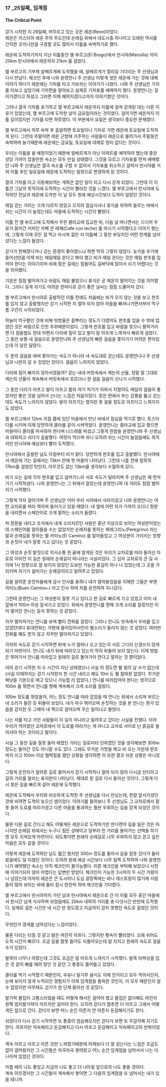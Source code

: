 ### 17 _25일째\_ 임계점
#### The Critical Point

걷기 시작한 지 26일째, 머무르고 있는 곳은 레온(Reon)이었다.  
레온은 카스티야 레온 주의 주도인데 순례길 위에서 대도시중 하나이고 
오래된 역사를 간직한 곳이니만큼 구경할 곳도 많아서 이틀을 숙박하기로 했다.

레온에 도착하기까지 지난 이틀동안 엘 부르고(El Brugo)에서 만시야(Mansilla) 까지 20km
만시야에서 레온까지 21km 를 걸었다.

엘 부르고의 기부제 알베르게에 도착했을 때,
알베르게가 열리길 기다리는 주 선생님과 다시 만났다.
체크인 후에 나와 윤영언니 주 선생님 이렇게 셋은 레온에 가는 것에 대해 이야기 하다가
레온에는 기차를 타고 가보자는 이야기가 나왔다.
나와 주 선생님은 기차를 타보고 싶었기에 기차편을 알아보고 실제로 기차표를 예매까지 했다.
윤영언니는 걸어가겠다고 하셨고 그러면 이제 헤어지겠다고까지 이야기했던 것이다.

그러나 결국 기차를 포기하고 엘 부르고에서 레온까지 이틀에 걸쳐 걷게된 데는
다른 이유가 있었는데, 엘 부르고에 도착한 날이 금요일이라는 것이었다.
걸어가면 레온까지 이틀 길이었지만 기차를 타면 하루였다.
이 부분에서 요일은 생각보다 중요한 문제였다.

엘 부르고에서 하루 숙박 후 출발하면 토요일이니 
기차로 가면 레온에 토요일에 도착하게 된다.
그런데 주말이면 레온 근방에 거주하는 사람들이 레온으로 몰려가서 
주말동안 숙박하며 놀기때문에 레온에는 금요일, 토요일에 대체로 방이 없다는 것이다.

우리는 이틀을 쉴 예정이었기 때문에 알베르게가 아닌 
아파트를 예약하려 했는데 중앙 성당 가까이 잡을만한 
숙소는 모두 만실 상태였다.
그것을 모르고 기차표를 먼저 얘매했던 나와 주 선생님은 결국 
숙소를 구할 수 없어서 기차표를 취소하고
걸어서 만시야를 거쳐 이틀 후인 일요일에 레온에 도착하는 일정으로 변경하게 된 것이다.

결국 기차를 타고 이동해보려는 계획은 없던 일이 되고 다시 걷게 되었다. 
그런데 이 이틀간 그날의 목적지에 도착하는 시간이 빨라진 것을 느꼈다.
엘 부르고에서 만시야에 도착하던 전날과 레온에 도착한 이 날 모두 
원래 예상시간보다 도착이 일렀던 것이다.

매일 걷는 거리는 크게 다르지 않았고 오히려 점심식사나 휴식을 위하여
들르는 바에서 쉬는 시간이 더 늘었는데도 마을에 도착하는 시간이 빨랐다.

이틀 전 엘 부르고에 도착해서 무한 콜라교에 입교한 뒤, 
다음 날 떠나면서는 드디어 우유가 들어간 커피인 카페 콘 레체(Cafe con leche)
를 마시기 시작했다고 이야기 했는데, 
그렇게 이제 모든 걸 먹고 마시며 걸은 지 이틀째 
그 동안 부딪치던 어떤 한계를 넘어섰다는 느낌이 들었다.

걷기가 편해졌다거나 걷는 환경이 좋아졌느냐 하면 딱히 그렇지 않았다.
늦가을 우기에 들어선만큼 이제 비는 매일매일 온다고 봐야 했고
비가 매일 온다는 것은 매일 판초를 입어야 한다는 이야기이며
비에 젖은 길에는 힘들어도 길바닥에 앉아서 쉬기 어렵다는 것을 의미했다.

기온은 점점 떨어져가고 바람도 매일 불었으니 휴식은 곧 체온이 떨어지는 
것을 의미했다. 그러니 길게 쉬기도 어려운 한마디로 걷기 좋은 날씨는 
점점 드물어져 갔다.

엘 부르고에서 만시야로 출발하던 이틀 전에도
처음에는 비가 오지 않는 것을 보고 판초를 입지 않고 출발했지만
걷기 시작한 지 얼마 되지 않아 마을을 빠져나가면서부터 
먹구름 구간이 시작되었다.

하늘이 먹구름인 것에 비해 빗방울은 흩뿌리는 정도가 다였어도
판초를 입을 수 밖에 없었던 것은 바람으로 인한 추위때문이었다.
그렇게 판초를 입고 바람을 맞으니 펄럭거리면 더 힘들법도 한데
어쩐지 다리에 힘이 있고 발이 덜 아프게 느껴져서 빠르게 걸었다.
그 동안 보통 내 걸음으로 윤영언니와 주 선생님의 빠른 걸음을 쫓아가기 
어려운 편이었는데 이 날은 달랐다.

두 분의 걸음을 애써 쫓아가는 속도가 아니라
내 속도대로 걷는데도 윤영언니나 주 선생님과 나란히 갈 수 있었던 것이다.
걸음이 느려지지 않았다.

다리에 힘이 빠지지 않아서였을까? 
걷는 내내 머릿속에서 캐논의 선율, 정말 말 그대로 캐논의 선율이
계속해서 머릿속에서 흐르더니 한 걸음 걸음이 신나기 시작했다.

그 동안 다리가 아프고 발이 아프고 몸의 여기 저기가 아파서 지쳤어도 
매일의 걸음이 좋았지만 좋은 것을 넘어서 신나는 느낌은 처음이었다.
맞은 편에서 부는 강풍을 뚫고 걷는데도 속도가 느려지지 않았다.
발이 아프기는 했지만 못 걸을 정도로 아프다고 느껴지지도 않았다.

엘 부르고에서 12km 지점 쯤에 있던 마을에서 만난 바에서 점심을 먹기로 했다. 
토스타다를 시키며 이제 당연하게 콜라를 같이 시켜먹었다. 
윤영언니는 콜라교에 입교 했으면 마을마다 콜라를 마셔줘야 한다며
너스레를 떠셨고 그렇게 한참을 윤영언니와 주 선생님과 대화하고 쉬다가 출발했다.
여럿이 먹으며 쉬니 오히려 쉬는 시간이 늘었음에도 
목적지인 만시야에 예상보다 빨리 도착했다.

만시야에서 출발한 날도 아침부터 비가 왔다. 당연하게 판초를 입고 출발했다.
만시야에서 레온에 가는 길에서는 13km 만에 첫 마을이 나타났다.
그런데 나흘 전에 침묵의 17km를 걸었던 탓인지,
아무것도 없는 13km를 생각보다 수월하게 갔다.
  
비가 오는 길에 각자 판초를 입고 걸어가느라 서로 속도가 달라지며 
주 선생님은 꽤 먼저 가기 시작하셨다. 나와 윤영언니는 그 뒤에서 걸었는데
윤영언니와 내 거리도 점점 벌어지기 시작했다.

그렇게 각자 걸어가며 주 선생님은 이미 우리 시야에서 사라지셨고
나와 윤영언니는 어떤 교차로를 따라 꺽어져 들어가고 있을 때였다.
내 옆에 어떤 차가 가까이 오더니 창문을 내리면서 
스페인어로 크게 말하는 소리가 들렸다.

차 창문을 내리고 조석에서 내게 소리지르던 사람은 중년 이상으로 보이는 여성분이었는데
스페인어를 알아들을 수는 없었지만 순례자를 뜻하는 페레그리노(Peregrino) 라는 말과
순례길을 뜻하는 엘 카미노(El Camino) 를 알아들었고
그 여성분이 가리키는 방향과 손짓이 내가 잘못 가고 있다는 것 같았다.

그 여성과 손짓 발짓으로 의사소통 한 끝에 알게된 것은 
우리가 교차로를 따라 들어선 차로로 이어진 이 길은 
원래의 순례길이 아니라는 사실이었다. 
그 십자 교차로의 큰 길 사이에 1시 방향으로 잘 보이지 않았던 
도보만 가능한 흙길이 하나 나 있었는데 그 곳을 가리키며 
저기가 걸어가는 순례길이라고 알려주고 있었다.

길을 알려준 운전자들에게 감사 인사를 표하니
내가 알아들었음을 이해한 그들은 
부엔 까미노(Buen Camino~) 라고 인사 하며 차를 운전하여 지나갔다.

그런데 윤영언니는 그 여성분이 잘못 가고 있다고 한 길로 빠르게 가고 있었고 
이미 내 앞에서 100m 이상 앞서가고 있었다.
뒤에서 윤영언니를 향해 크게 소리를 질렀지만 이미 멀어진 언니는 듣지 못하는 것 같았다.

자꾸 멀어져가는 언니를 보며 빨리 전화를 걸었다. 
그러나 언니도 빗속에서 우비를 입고 있었던데다
휴대전화는 가방에 들어있어서인지 벨소리가 들리지 않는 것 같았다.
여러번 전화를 해도 받지 않고 자꾸만 멀어져가고 있었다.

각자의 속도로 걷기 시작하면 뒤에 누가 얼마나 오고 있는지
서로 그다지 신경쓰지 않게 되기 마련이다. 
언니도 내가 뒤에 따라오고 있는지 딱히 뒤돌아 보지 않는다.
이제 방법은 뛰어가서 언니를 따라잡고 원래의 길로 돌아가야 한다고 말하는 것 뿐이었다.

이미 걷기 시작한 지 수 시간이 지난 상태였으니 
사실 이 정도면 뛸 힘이 날 수가 없는데
(사실 이때까지는 걷기 시작한지 한 시간 내라고 해도 10m 도 뛸 힘따윈 없었다.
무거운 배낭을 기본으로 매고 있으니 가능할 리 없었다.)
언니를 따라잡아야 한다는 생각으로 100m 를 뛰면서 언니를 향해 계속해서
크게 소리를 질렀다.

100m 정도를 뛰었을까, 어느 정도 언니를 따라 잡았을 때
언니는 뒤에서 소리쳐 부르는 내 소리가 들린 듯 뒤돌아 보았다.
내가 마구 뛰어오며 손짓하는 것을 본 언니는 뭔가 있음을 감지한 듯 
그제야 내 쪽으로 걸어오며 무슨 일이냐고 물었다.

나는 차를 타고 가던 사람들이 이 길이 아니라고 알려주고 갔다는 사실을 전했다.
아까 우리가 꺽어졌던 교차로에서 이 도로를 따라가는 게 아니고 
교차로 사이로 난 흙길로 들어서야 하는 것이라고 말이다.

사실 그 동안 길을 잘못 들어 헤멨던 거리는 킬로미터 단위였던 것을 생각해보면
300m 정도는 돌아간 것도 아니랄 수도 있다.
그래도 무거운 가방을 메고 비 오는 가운데 판초까지 쓰고 100m 이상 뜀박질을 
했던 상황을 생각하면 이 또한 결코 쉬운 상황은 아니었다.

그렇게 운전자가 알려준 길로 들어서서 걷기 시작하니 얼마 되지 않아
다시금 산티아고길의 거리를 알리는 표지판이 나타났다.
제대로 된 길로 다시 들어선 것이다.
그렇게 다시 찾은 길을 빠르게 걸어 레온에 도착했다.

레온에 도착해서 우리와 비슷하게 도착한 주 선생님을 다시 만났는데,
한참 앞서가셨던 것에 비하면 도착이 늦으신 셈이었다.
이야기를 들어보니 주 선생님도 그 교차로에서 잘못 들어 도로를 따라가셨고
다른 마을을 통과하는 훨씬 우회하는 길을 걷게 되셨던 것이다.

물론 다른 길로 간다고 해도 어떻게든 레온으로 도착하기만 한다면야
길을 잃은 것은 아니지만 순례길 위에서는 누구나 힘든 상태이고
일부러 먼 거리를 돌아가는 선택을 하기엔 모두 지쳐있게 마련이다. 
되도록이면 원래의 순례길로 너무 우회하지 않고 걷고 싶은 마음은 모두 같을 것이다.

이렇게 레온에 도착하던 날도 짧긴 했지만 300m 정도를 돌아서 
길을 잘못 갔다가 돌아왔음에도 덜 지쳤던 것이다.
오히려 원래 예상 시간보다 너무 일찍 도착하여 나와 윤영언니가 얘약했던 
숙소는 아직 체크인이 불가능했다.
이른 체크인을 부탁해 보았으나 사전에 이야기되지 않아 어렵다는 답변만 받았다.
체크인이 가능한 3시까지 두 시간 가량이나 남았는데
어차피 레온은 큰 도시이니 도심 광장쪽에는 바나 레스토랑이 많기에
사람들이 많아 보이는 바에 들러 잠시 한잔씩 하며 체크인을 기다렸다.

엘 부르고에서 만시야까지 가던 날과 만시야에서 레온으로 간 이
이틀 모두 중간 마을에서 한시간 넘게 식사하며 쉬었음에도 
20km 내외의 거리를 총 다섯시간 반만에 도착했다.
실제로 걸은 시간은 네 시간 반 정도였고 지금까지 걷지 못했던 속도로 걸었던 것이다.

무엇인가 경계를 넘어섰다는 느낌이었다.

물론 다리는 터질 것 같고 발은 여전히 아프다. 그렇지만
평속이 빨라졌다. 오래 쉬어도 도착 시간이 빠르다.
조금 길을 잘못 들어도 되돌아오는데 덜 지치고 원래의 속도로 걸을 수가 있었다.

발목이 너무나 아팠는데 그것도 조금은 덜 아프게 느껴지기 시작했다.
발목 타박상을 입은 것 같이 뼈를 때려 맞던 것 같던 그 통증도 줄어들고 있었다.

콜라를 먹기 시작했기 때문인지, 우유나 밀가루 음식도 이제 안가리고 모두 먹어서인지, 
눈에 보이지 않게 누적되던 경험치가 이제 임계점을 돌파한 것인지,
이 모두 때문인지 알 수 없었지만 아무래도 걷기가 한 단계 올라선 것 같았다.


발가락 물집이 고통스러웠을 때도 어떻게 해서든 걸어야 했고
물집은 없다해도 여전히 왼쪽 엄지발가락이 아프지만 걸어야 한다.
오히려 걷다가 멈추면 더 아프고 그래서 어떻게든 앞으로 간다.
걷다가 보면 어느 순간 아픈지 안 아픈지 둔감해지기도 한다.

쉬었다가 다시 걷기 시작하면 또 통증이 엄습해오지만 걷다가 보면 또 무감각해 지기도 한다.
아프지만 익숙해지고 둔감해지고 다시 아프고 둔감해지고 익숙해지고의 반복이었다.

계속 아프고 아프고 아픈 것만 느껴졌기때문에 
어제보다 더 잘 걷는다는 느낌은 조금도 없이 걸어왔지만 
그 시간들은 차곡차곡 쌓여왔고 어느 순간 임계점을 넘어서서 
나는 더 나아져 있었던 것이다.

아플 때의 나도 좋았고 지금의 나도 좋고 더 나아질 앞으로의 나도 좋을 것이다.  
계속 아프겠지만 그 시간들이 계속해서 쌓이면 그 다음의 임계점을 또 넘어서는 내가 있을 테니까.